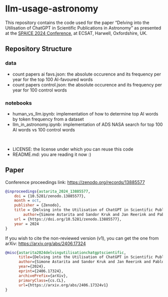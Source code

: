 # llm-usage-astronomy
This repository contains the code used for the paper “Delving into the Utilisation of ChatGPT in Scientific Publications in Astronomy” as presented at the [SPAICE 2024 Conference](https://spaice.esa.int/), at ECSAT, Harwell, Oxfordshire, UK.

## Repository Structure

### data
+ count papers ai favs.json: the absolute occurence and its frequency per year for the top 100 AI-favoured words
+ count papers control.json: the absolute occurence and its frequency per year for 100 control words

### notebooks
+ human_vs_llm.ipynb: implementation of how to determine top AI words by token frequency from a dataset
+ llm_in_astronomy.ipynb: implementation of ADS NASA search for top 100 AI words vs 100 control words  

<br/>

+ LICENSE: the license under which you can reuse this code
+ README.md: you are reading it now :)

## Paper
Conference proceedings link: https://zenodo.org/records/13885577

```bibtex
@inproceedings{astarita_2024_13885577,
	doi = {10.5281/zenodo.13885577},
	month = oct,
	publisher = {Zenodo},
	title = {Delving into the Utilisation of ChatGPT in Scientific Publications in Astronomy},
        author={Simone Astarita and Sandor Kruk and Jan Reerink and Pablo Gómez}
	url = {https://doi.org/10.5281/zenodo.13885577},
	year = 2024
}
```

If you wish to cite the non-reviewed version (v1), you can get the one from arXiv: https://arxiv.org/abs/2406.17324

```bibtex
@misc{astarita2024delvingutilisationchatgptscientific,
      title={Delving into the Utilisation of ChatGPT in Scientific Publications in Astronomy}, 
      author={Simone Astarita and Sandor Kruk and Jan Reerink and Pablo Gómez},
      year={2024},
      eprint={2406.17324},
      archivePrefix={arXiv},
      primaryClass={cs.CL},
      url={https://arxiv.org/abs/2406.17324v1}
}
```
